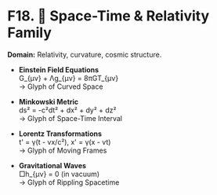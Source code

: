 # F18. 🌌 Space-Time & Relativity Family

**Domain:** Relativity, curvature, cosmic structure.

- **Einstein Field Equations**  
  G_{μν} + Λg_{μν} = 8πGT_{μν}  
  → Glyph of Curved Space  

- **Minkowski Metric**  
  ds² = -c²dt² + dx² + dy² + dz²  
  → Glyph of Space-Time Interval  

- **Lorentz Transformations**  
  t' = γ(t - vx/c²), x' = γ(x - vt)  
  → Glyph of Moving Frames  

- **Gravitational Waves**  
  □h_{μν} = 0 (in vacuum)  
  → Glyph of Rippling Spacetime
